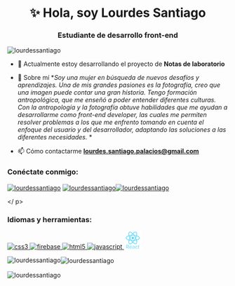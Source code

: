  <h1 align="center">✨ Hola, soy Lourdes Santiago</h1>
<h3 align="center">Estudiante de desarrollo front-end</h3>

<p align="left"> <img src="https ://komarev.com/ghpvc/?username=lourdessantiago&label=Profile%20views&color=0e75b6&style=flat" alt="lourdessantiago" /> </p>

- 🔭 Actualmente estoy desarrollando el proyecto de **Notas de laboratorio**

- 💬 Sobre mí **Soy una mujer en búsqueda de nuevos desafíos y aprendizajes. Una de mis grandes pasiones es la fotografía, creo que una imagen puede contar una gran historia. Tengo formación antropológica, que me enseñó a poder entender diferentes culturas. Con la antropología y la fotografía obtuve habilidades que me ayudan a desarrollarme como front-end developer, las cuales me permiten resolver problemas a los que me enfrento tomando en cuenta el enfoque del usuario y del desarrollador, adaptando las soluciones a las diferentes necesidades.* *

- 📫 Cómo contactarme **lourdes.santiago.palacios@gmail.com**

<h3 align="left">Conéctate conmigo:</h3>
<p align="left">
</a> <a href="https://linkedin.com/in/lourdes-santiago-/" target="blank"><img align="center" src="https://raw.githubusercontent.com/rahuldkjain/github-profile-readme-generator/master/src/images/icons/Social/linked-in-alt.svg" alt="lourdessantiago" height="30" width="40" /></a>
  <a href="mailto:lourdes.santiago.palacios@gmail.com" target="blank"><img align="center" src="https://upload.wikimedia.org/wikipedia/commons/thumb/7/7e/Gmail_icon_%282020%29.svg/2560px-Gmail_icon_%282020%29.svg.png" alt="lourdessantiago" height="30" width="40" /></a><a href="mailto:lourdes.santiago.palacios@gmail.com" target="blank"><img align="center" src="https://upload.wikimedia.org/wikipedia/commons/thumb/7/7e/Gmail_icon_%282020%29.svg/2560px-Gmail_icon_%282020%29.svg.png" alt="lourdessantiago" height="30" width="40" /></a>

</ p>

<h3 align="left">Idiomas y herramientas:</h3>
<p align="left"> <a href="https://www.w3schools.com/css/" target="_blank" rel="noreferrer"> <img src="https://raw.githubusercontent. com/devicons/devicon/master/icons/css3/css3-original-wordmark.svg" alt="css3" width="40" height="40"/> </a> <a href="https:// firebase.google.com/" target="_blank" rel="noreferrer"> <img src="https://www.vectorlogo.zone/logos/firebase/firebase-icon.svg" alt="firebase" width= "40" height="40"/> </a> <a href="https://www.w3.org/html/" target="_blank" rel="noreferrer"> <img src="https: //crudo.githubusercontent.com/devicons/devicon/master/icons/html5/html5-original-wordmark.svg" alt="html5" width="40" height="40"/> </a> <a href="https: //developer.mozilla.org/en-US/docs/Web/JavaScript" target="_blank" rel="noreferrer"> <img src="https://raw.githubusercontent.com/devicons/devicon/master/ iconos/javascript/javascript-original.svg" alt="javascript" width="40" height="40"/> </a> <a href="https://reactjs.org/" target="_blank" rel="noreferrer"> <img src="https://raw.githubusercontent.com/devicons/devicon/master/icons/react/react-original-wordmark.svg" alt="react" width="40"altura="40"/> </a> </p>

<p><img align="left" src="https://github-readme-stats.vercel.app/api/top-langs?username=lourdessantiago&show_icons=true&locale=en&layout=compact" alt="lourdessantiago" /> </p>

<p> <img align="center" src="https://github-readme-stats.vercel.app/api?username=lourdessantiago&show_icons=true&locale=en" alt="lourdessantiago" /> </p>

<p><img align="center" src="https://github-readme-streak-stats.herokuapp.com/?user=lourdessantiago&" alt="lourdessantiago" /></p>
 
 
 
 
 
 
 
 
 
 
 
 
 
 
 
 
 
 
 
 



